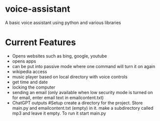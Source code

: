 # voice-assistant
A basic voice assistant using python and various libraries
# Current Features
- Opens websites such as bing, google, youtube
- opens apps
- can be put into passive mode where one command will turn it on again
- wikipedia access
- music player based on local directory with voice controls
- get time and date
- locking the computer
- sending an email (only available when low security mode is turned on for email, enter email text in emailcontent.txt)
- ChatGPT outputs
#Setup
create a directory for the project. Store main.py and emailcontent.txt (empty) in it. make a subdirectory called mp3 and leave it empty. To run it start main.py

